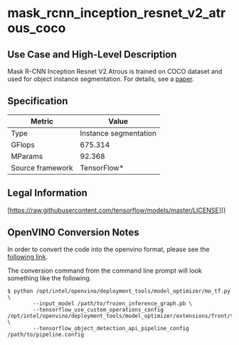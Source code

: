 # mask_rcnn_inception_resnet_v2_atrous_coco

## Use Case and High-Level Description

Mask R-CNN Inception Resnet V2 Atrous  is trained on COCO dataset and used for object instance segmentation. 
For details, see a [paper](https://arxiv.org/pdf/1703.06870.pdf).

## Specification

| Metric                          | Value                                     |
|---------------------------------|-------------------------------------------|
| Type                            | Instance segmentation                     |
| GFlops                          | 675.314                                   |
| MParams                         | 92.368                                    |
| Source framework                | TensorFlow\*                              |

## Legal Information

[https://raw.githubusercontent.com/tensorflow/models/master/LICENSE]()

## OpenVINO Conversion Notes

In order to convert the code into the openvino format, please see the [following link](https://docs.openvinotoolkit.org/latest/_docs_MO_DG_prepare_model_convert_model_tf_specific_Convert_Object_Detection_API_Models.html#mask_r_cnn_topologies).

The conversion command from the command line prompt will look something like the following.

```shell
$ python /opt/intel/openvino/deployment_tools/model_optimizer/mo_tf.py \
		--input_model /path/to/frozen_inference_graph.pb \
		--tensorflow_use_custom_operations_config /opt/intel/openvino/deployment_tools/model_optimizer/extensions/front/tf/mask_rcnn_support.json \
		--tensorflow_object_detection_api_pipeline_config /path/to/pipeline.config 
```
